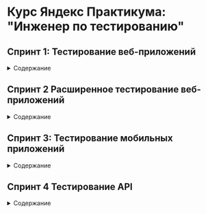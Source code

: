 # Курс Яндекс Практикума: "Инженер по тестированию"
## Спринт 1: Тестирование веб-приложений
<details>
<summary> Содержание </summary>  

### Предисловие:
Яндекс Маршруты — сервис, который строит маршруты для транспорта разных видов, рассчитывает время и стоимость поездки. 
В рамках итогового проекта спринта предстоит подготовить тестовый набор и протестировать часть функциональности этого приложения: валидацию полей ввода времени и адресов, и логику расчета стоимости и времени поездки на собственном автомобиле.

### Материалы:
- [Требования и макеты на валидацию полей к Яндекс Маршрутам](https://docs.google.com/document/d/1tIs3KqK79vGR60EoGiDKLavvgsj0cjjrdSRK3AFdY6g)
- [Приложение Яндекс Маршруты](https://qa-routes.praktikum-services.ru/)

### Инструменты:
- Microsoft Excel 
- Тренажёр Яндекс.Практикум

### Задачи:
<details>
<summary> Тестирование валидации полей в форме </summary> 

***

1. Провести тест-анализ требований на валидацию полей. Если найдёшь серые зоны, обратись за разъяснением к преподавателю.
2. Создать набор тест-кейсов на проверку валидации полей формы Яндекс Маршрутов. Примени техники тест-дизайна: классы эквивалентности и граничные значения.
3. Протестировать валидацию полей и завести баг-репорты, если есть баги.

***

</details>

<details>
<summary> Тестирование расчета стоимости и времени поездки на собственном автомобиле </summary> 

***

1. Провести тест-анализ требований расчёта времени и стоимости маршрута на собственном автомобиле. Если найдёшь серые зоны, обратись за разъяснением к преподавателю.
2. Применить технику тест-дизайна «Классы эквивалентности» и создать набор тест-кейсов на проверку правильности расчета времени и стоимости поездки на собственном автомобиле.
3. Протестировать расчеты и завести баг-репорты, если есть баги.

***

</details>

### Процесс работы:

<details>
<summary> 1 Тестирование валидации полей в форме </summary> 

##### 1.1 Провести тест-анализ требований на валидацию полей:
- [Тест-анализ(без выделения цветом)](https://docs.google.com/spreadsheets/d/1R2X8VanBO6zNska67aCxbNWuKUFtL_dWRNr8Namsnn4/edit?gid=1610041137#gid=1610041137)

##### 1.2 Создать набор тест-кейсов на проверку валидации полей формы Яндекс Маршрутов. Примени техники тест-дизайна: классы эквивалентности и граничные значения:
- [Классы эквивалентности и граничные значения(без выделения цветом)](https://docs.google.com/spreadsheets/d/1R2X8VanBO6zNska67aCxbNWuKUFtL_dWRNr8Namsnn4/edit?gid=1304990855#gid=1304990855)

- [Наборы тест-кейсов(без выделения цветом)](https://docs.google.com/spreadsheets/d/1R2X8VanBO6zNska67aCxbNWuKUFtL_dWRNr8Namsnn4/edit?gid=1524919368#gid=1524919368)

##### 1.3 Протестировать валидацию полей и завести баг-репорты:
- [Баг-репорты(без выделения цветом)](https://docs.google.com/spreadsheets/d/1R2X8VanBO6zNska67aCxbNWuKUFtL_dWRNr8Namsnn4/edit?gid=454479584#gid=454479584)

***

</details>

<details>
<summary> 2 Тестирование расчета стоимости и времени поездки на собственном автомобиле </summary> 

##### 2.1 Провести тест-анализ требований расчёта времени и стоимости маршрута на собственном автомобиле:
- [Тест-анализ(выделено синим цветом)](https://docs.google.com/spreadsheets/d/1R2X8VanBO6zNska67aCxbNWuKUFtL_dWRNr8Namsnn4/edit?gid=1610041137#gid=1610041137)

##### 2.2 Применить технику тест-дизайна «Классы эквивалентности» и создать набор тест-кейсов на проверку правильности расчета времени и стоимости поездки на собственном автомобиле:
- [Классы эквивалентности и граничные значения(выделено синим цветом)](https://docs.google.com/spreadsheets/d/1R2X8VanBO6zNska67aCxbNWuKUFtL_dWRNr8Namsnn4/edit?gid=1304990855#gid=1304990855)

- [Наборы тест-кейсов(выделено синим цветом)](https://docs.google.com/spreadsheets/d/1R2X8VanBO6zNska67aCxbNWuKUFtL_dWRNr8Namsnn4/edit?gid=1524919368#gid=1524919368)
##### 2.3 Протестировать расчеты и завести баг-репорты, если есть баги:
- [Баг-репорты(выделено синим цветом)](https://docs.google.com/spreadsheets/d/1R2X8VanBO6zNska67aCxbNWuKUFtL_dWRNr8Namsnn4/edit?gid=454479584#gid=454479584)

***

</details>

***

</details>

## Спринт 2 Расширенное тестирование веб-приложений
<details>
<summary> Содержание </summary> 

### Предисловие:
Текущая версия Яндекс Маршрутов отличается от версии из первого спринта. Теперь в приложении можно заказать каршеринг. 
Предстоит протестировать каршеринг: составить тестовую документацию, выполнить проверки, завести баг-репорты.

### Материалы:
- [Макеты функциональности Каршеринг в веб-приложении Яндекс Маршруты](https://www.figma.com/design/42mNwme0cBfZwNZUIcN1mh/%D0%AF%D0%BD%D0%B4%D0%B5%D0%BA%D1%81.%D0%9C%D0%B0%D1%80%D1%88%D1%80%D1%83%D1%82%D1%8B?node-id=2-18586&p=f&t=FqWBPojLhspxVVL5-0)
- [Требования к функциональности Каршеринг в веб-приложении Яндекс Маршруты](https://praktikum.notion.site/74dd6e68fda34387ac4d43137a601c6e)

### Инструменты:
- Microsoft Excel 
- Тренажёр Яндекс.Практикум
- Figma
- YouTrack
- DevTools

### Задачи:
<details>
<summary> Подготовить чек-лист на вёрстку полей </summary> 

***

- форма бронирования;
- элементы на навигационной карте: это иконки автомобилей и действия с ними.

***

</details>

<details>
<summary> Подготовить чек-лист и тест-кейсы на логику работы окон </summary> 

***

- чек-лист на логику окон «Способ оплаты» и «Добавление карты»;
- тест-кейсы на кнопку «Забронировать».

***

</details>

<details>
<summary> Протестировать приложение и завести баг-репорты </summary> 

***

- проверить приложение по своей документации;
- создать баг-репорты в YouTrack и скопировать ссылки на них в свою таблицу.

***

</details>

### Процесс работы:
<details>
<summary> 1 Подготовка чек-листа на вёрстку полей </summary> 

***

##### 1.1 форма бронирования, элементы на навигационной карте: это иконки автомобилей и действия с ними:
- [Чек-лист](https://docs.google.com/spreadsheets/d/1HgR-ElM7J6nnU6Z4ZzNECNFt1CZEpAajLHopeOJQrz0/edit?gid=899462569#gid=899462569)

***

</details>

<details>
<summary> 2 Подготовить чек-лист и тест-кейсы на логику работы окон </summary> 

***

##### 2.1 чек-лист на логику окон «Способ оплаты» и «Добавление карты»:
- [Чек-лист](https://docs.google.com/spreadsheets/d/1HgR-ElM7J6nnU6Z4ZzNECNFt1CZEpAajLHopeOJQrz0/edit?gid=1540435533#gid=1540435533)

##### 2.2 тест-кейсы на кнопку «Забронировать»:
- [Тест-кейсы](https://docs.google.com/spreadsheets/d/1HgR-ElM7J6nnU6Z4ZzNECNFt1CZEpAajLHopeOJQrz0/edit?gid=1567345705#gid=1567345705)

***

</details>

<details>
<summary> 3 Протестировать приложение и завести баг-репорты </summary> 

***

##### 3.1 баг-репорты в YouTrack:
- [Баг-репорты](https://dmitrymalichenko.youtrack.cloud/issues?q=%D1%82%D0%B5%D0%B3:%20%7BSprint%202%7D)
- [Ссылка на папку со скриншотами](https://disk.yandex.ru/client/disk/%D0%A1%D0%BA%D1%80%D0%B8%D0%BD%D1%88%D0%BE%D1%82%D1%8B%2C%20%D0%BF%D1%80%D0%BE%D0%B5%D0%BA%D1%82%202%20%D1%81%D0%BF%D1%80%D0%B8%D0%BD%D1%82%D0%B0%20%D0%9C%D0%B0%D0%BB%D0%B8%D1%87%D0%B5%D0%BD%D0%BA%D0%BE%20%D0%94%D0%BC%D0%B8%D1%82%D1%80%D0%B8%D0%B9%2019%20%D0%BA%D0%BE%D0%B3%D0%BE%D1%80%D1%82%D0%B0%20)


***

</details>

</details>

## Спринт 3: Тестирование мобильных приложений
<details>
<summary> Содержание </summary> 

### Предисловие:
Команда Яндекс Метро сделала рефакторинг мобильного приложения на Android — внесла правки в код. Чтобы выпустить новую версию, предварительно нужно: 
- протестировать те части продукта, которых коснулись изменения;
- провести регрессионное тестирование и убедиться, что новую версию можно заливать в стор.

### Материалы:
- [Текущая версия приложения, которую пользователи скачивают из стора](https://code.s3.yandex.net/qa/files/yandexmetro-android-v2.13.apk)
- [Готовящаяся сборка](https://code.s3.yandex.net/qa/files/yandexmetro-android-v3.6.apk)
- [Требования к Яндекс Метро](https://code.s3.yandex.net/qa/files/Yandex_metro.pdf)

### Инструменты:
- Microsoft Excel 
- Тренажёр Яндекс.Практикум
- Figma
- Эмулятор Android Studio

### Задачи:
<details>
<summary> Подготовка к функциональному тестированию </summary> 

***

Требования, которые затронул рефакторинг приложения, выделили полужирным шрифтом. Теперь нужно написать к ним тесты.  Оформи проверки в виде чек-листа.

***

</details>

<details>
<summary> Подготовка к регрессионному тестированию </summary> 

***

Кроме проверок функциональности, затронутой рефакторингом, нужно провести регрессионное тестирование. Для этого напиши чек-лист, который учитывает особенности мобильного приложения: 
- Определи, какая функциональность Яндекс Метро взаимодействует с мобильным устройством.
- Зафиксируй мобильные проверки, которые связаны с этой функциональностью.
- Учти проверки, которые необходимы для любого мобильного приложения — например, тестирование обновления.

***

</details>

<details>
<summary> Выполнение тестирования </summary> 

***

- Протестируй мобильное приложение по своим чек-листам.
- Заведи баг-репорты в YouTrack.

По итогам прошлого релиза команда определила, на каком устройстве возникает больше всего багов. Поэтому сейчас решили тестировать именно на этой конфигурации: Honor 8, ОС Android 9.0 Pie, разрешение экрана 1080х1920, диагональ 5.5. Важно: тестирование необходимо провести на эмуляторе Android Studio. 

***

</details>

### Процесс работы:
<details>
<summary> Подготовка к функциональному тестированию </summary> 

***

##### [Чек-лист](https://docs.google.com/spreadsheets/d/1eb03C9QFL23b0MsSWPKyrKP-evsw9jMdq-3zoHfxFTs/edit?gid=899462569#gid=899462569)

***

</details>

<details>
<summary> Подготовка к регрессионному тестированию </summary> 

***

##### [Чек-лист](https://docs.google.com/spreadsheets/d/1eb03C9QFL23b0MsSWPKyrKP-evsw9jMdq-3zoHfxFTs/edit?gid=1540435533#gid=1540435533)

***

</details>

<details>
<summary> Выполнение тестирования </summary> 

***

##### [Баг-репорты](https://docs.google.com/spreadsheets/d/1eb03C9QFL23b0MsSWPKyrKP-evsw9jMdq-3zoHfxFTs/edit?gid=1261545000#gid=1261545000)


***

</details>

</details>

## Спринт 4 Тестирование API
<details>
<summary> Содержание </summary> 

### Предисловие:
Разработчики сделали новую функциональность в API Яндекс.Прилавка. Новую версию API передали на тестирование. 
- Работа с наборами: возможность добавлять продукты в набор — ручка POST /api/v1/kits/{id}/products.
- Работа с курьерами: возможность проверить, есть ли доставка курьерской службой «Привезём быстро» и сколько она стоит. Ручка POST /fast-delivery/v3.1.1/calculate-delivery.xml. 
- Работа с корзиной:
возможность получить список продуктов, которые добавили в корзину. Ручка GET /api/v1/orders/:id;
возможность добавлять продукты в корзину. Ручка PUT /api/v1/orders/:id;
возможность удалять корзину. Ручка DELETE/api/v1/orders/:id.

### Материалы:
- Тестовый стенд (с запуском сервера в тренажере Яндекс Практикума): https://{id}.serverhub.praktikum-services.ru/ 
- Документация API (с запуском сервера в тренажере Яндекс Практикума): https://{id}.serverhub.praktikum-services.ru/docs/
- [Требования к бэкенду](https://code.s3.yandex.net/qa/files/backend_requirements.pdf)

### Инструменты:
- Microsoft Excel 
- Тренажёр Яндекс.Практикум
- Postman
- Apidoc

### Задачи:
- Проанализируй требования к новой функциональности бэкенда Яндекс.Прилавка. Изучи документацию к API в Apidoc.
- Спроектируй тесты в виде чек-листа, чтобы покрыть функциональность, которую тебе передали на тестирование: она описана выше. Авторизацию проверять не нужно.
- Протестируй API через Postman и заведи баг-репорты, если это понадобится.

### Процесс работы:
<details>
<summary> Проектирование чек-листов </summary> 

***

##### [Чек-лист](https://docs.google.com/spreadsheets/d/1kChXJKP_KU-1-q0ofxTkGQDR6JTCTKuG2hE2zmrGfQA/edit?gid=2006427015#gid=2006427015)

***

</details>

<details>
<summary> Тестирование API через Postman </summary> 

***

##### [Баг-репорты](https://docs.google.com/spreadsheets/d/1kChXJKP_KU-1-q0ofxTkGQDR6JTCTKuG2hE2zmrGfQA/edit?gid=797418779#gid=797418779)

***

</details>

</details>
